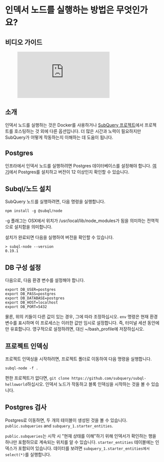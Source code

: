 # 인덱서 노드를 실행하는 방법은 무엇인가요?

## 비디오 가이드

<figure class="video_container">
  <iframe src="https://www.youtube.com/embed/QfNsR12ItnA" frameborder="0" allowfullscreen="true"></iframe>
</figure>

## 소개

인덱서 노드를 실행하는 것은 Docker를 사용하거나 [SubQuery 프로젝트](https://project.subquery.network/)에서 프로젝트를 호스팅하는 것 외에 다른 옵션입니다. 더 많은 시간과 노력이 필요하지만 SubQuery가 어떻게 작동하는지 이해하는 데 도움이 됩니다.

## Postgres

인프라에서 인덱서 노드를 실행하려면 Postgres 데이터베이스를 설정해야 합니다. [여기](https://www.postgresql.org/download/)에서 Postgres를 설치하고 버전이 12 이상인지 확인할 수 있습니다.

## Subql/노드 설치

SubQuery 노드를 실행하려면, 다음 명령을 실행합니다.

```shell
npm install -g @subql/node
```

-g 플래그는 OSX에서 위치가 /usr/local/lib/node_modules가 됨을 의미하는 전역적으로 설치함을 의미합니다.

설치가 완료되면 다음을 실행하여 버전을 확인할 수 있습니다.

```shell
> subql-node --version
0.19.1
```

## DB 구성 설정

다음으로, 다음 환경 변수를 설정해야 합니다.

```shell
export DB_USER=postgres
export DB_PASS=postgres
export DB_DATABASE=postgres
export DB_HOST=localhost
export DB_PORT=5432
```

물론, 위의 키들이 다른 값이 있는 경우, 그에 따라 조정하십시오. `env` 명령은 현재 환경 변수를 표시하며 이 프로세스는 이러한 값만 임시로 설정합니다. 즉, 터미널 세션 동안에만 유효합니다. 영구적으로 설정하려면, 대신 ~/bash_profile에 저장하십시오.

## 프로젝트 인덱싱

프로젝트 인덱싱을 시작하려면, 프로젝트 폴더로 이동하여 다음 명령을 실행합니다.

```shell
subql-node -f .
```

편한 프로젝트가 없다면, `git clone https://github.com/subquery/subql-helloworld`하십시오. 인덱서 노드가 작동하고 블록 인덱싱을 시작하는 것을 볼 수 있습니다.

## Postgres 검사

Postgres로 이동하면, 두 개의 테이블이 생성된 것을 볼 수 있습니다. `public.subqueries` and `subquery_1.starter_entities`.

`public.subqueries`는 시작 시 "현재 상태를 이해"하기 위해 인덱서가 확인하는 행을 하나만 포함하므로 계속되는 위치를 알 수 있습니다. `starter_entities` 테이블에는 인덱스가 포함되어 있습니다. 데이터를 보려면 `subquery_1.starter_entities에서 select(*)`를 실행합니다.
